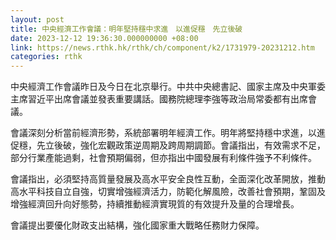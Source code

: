 ```yaml
---
layout: post
title: 中央經濟工作會議：明年堅持穩中求進　以進促穩　先立後破
date: 2023-12-12 19:36:30.000000000 +08:00
link: https://news.rthk.hk/rthk/ch/component/k2/1731979-20231212.htm
categories: rthk
---
```


中央經濟工作會議昨日及今日在北京舉行。中共中央總書記、國家主席及中央軍委主席習近平出席會議並發表重要講話。國務院總理李強等政治局常委都有出席會議。

會議深刻分析當前經濟形勢，系統部署明年經濟工作。明年將堅持穩中求進，以進促穩，先立後破，強化宏觀政策逆周期及跨周期調節。會議指出，有效需求不足，部分行業產能過剩，社會預期偏弱，但亦指出中國發展有利條件強予不利條件。

會議指出，必須堅持高質量發展及高水平安全良性互動，全面深化改革開放，推動高水平科技自立自強，切實增強經濟活力，防範化解風險，改善社會預期，鞏固及增強經濟回升向好態勢，持續推動經濟實現質的有效提升及量的合理增長。

會議提出要優化財政支出結構，強化國家重大戰略任務財力保障。
